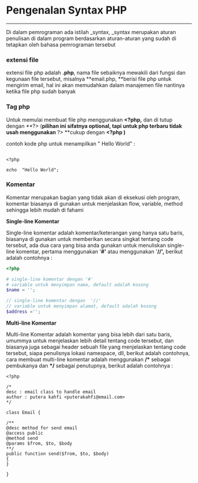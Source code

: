 # Pengenalan Syntax PHP

---

Di dalam pemrograman ada istilah \_syntax, \_syntax merupakan aturan penulisan di dalam program berdasarkan aturan-aturan yang sudah di tetapkan oleh bahasa pemrograman tersebut

### extensi file

extensi file php adalah **.php**, nama file sebaiknya mewakili dari fungsi dan kegunaan file tersebut, misalnya **email.php, **berisi file php untuk mengirim email, hal ini akan memudahkan dalam manajemen file nantinya ketika file php sudah banyak

### **Tag php**

Untuk memulai membuat file php menggunakan  **&lt;?php,** dan di tutup dengan **?&gt; \(**pilihan ini sifatnya optional, tapi untuk php terbaru tidak usah menggunakan** ?&gt; **cukup dengan **&lt;?php \)**

contoh kode php untuk menampilkan " Hello World"  :

```

<?php

echo  "Hello World";

```

### Komentar

Komentar merupakan bagian yang tidak akan di eksekusi oleh program, komentar biasanya di gunakan untuk menjelaskan flow, variable, method sehingga lebih mudah di fahami

**Single-line Komentar**

Single-line komentar adalah komentar\/keterangan yang hanya satu baris, biasanya di gunakan untuk memberikan  secara singkat tentang code tersebut, ada dua cara yang bisa anda gunakan untuk menuliskan single-line komentar, pertama menggunakan '**\#'**  atau menggunakan '**\/\/',** berikut adalah contohnya :

```php
<?php

# single-line komentar dengan '#'
# variable untuk menyimpan nama, default adalah kosong
$name = '';

// single-line komentar dengan  '//'
// variable untuk menyimpan alamat, default adalah kosong
$address ='';

```

**Multi-line Komentar**

Multi-line Komentar adalah komentar yang bisa lebih dari satu baris, umummya untuk menjelaskan lebih detail tentang code tersebut, dan biasanya juga sebagai header sebuah file yang menjelaskan tentang code tersebut, siapa penulisnya lokasi namespace, dll, berikut adalah contohnya, cara membuat multi-line komentar adalah menggunakan **\/\*** sebagai pembukanya dan **\*\/** sebagai penutupnya, berikut adalah contohnya :

```
<?php

/* 
desc : email class to handle email 
author : putera kahfi <puterakahfi@email.com>
*/

class Email {

/**
@desc method for send email
@access public
@method send
@params $from, $to, $body
**/
public function send($from, $to, $body)
{
}

}
```



